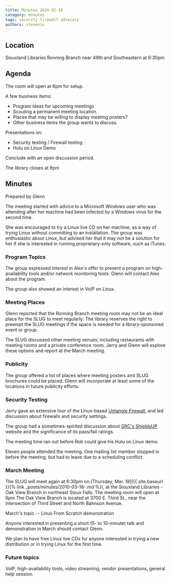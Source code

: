 ```yaml
---
title: Minutes 2010-02-18
category: minutes
tags: security firewall advocacy
authors: stevenix
---
```


## Location

Siouxland Libraries Ronning Branch near 49th and Southeastern at 6:30pm

## Agenda

The room will open at 6pm for setup.

A few business items:

* Program ideas for upcoming meetings
* Scouting a permanent meeting location
* Places that may be willing to display meeting posters?
* Other business items the group wants to discuss.

Presentations on:

* Security testing / Firewall testing
* Hulu on Linux Demo

Conclude with an open discussion period.

The library closes at 9pm

## Minutes

Prepared by Glenn

The meeting started with advice to a Microsoft Windows user who was
attending after her machine had been infected by a Windows virus for the
second time.

She was encouraged to try a Linux live CD on her machine, as a way of
trying Linux without committing to an installation. The group was
enthusiastic about Linux, but advised her that it may not be a solution
for her if she is interested in running proprietary-only software, such
as iTunes.

### Program Topics

The group expressed interest in Alex's offer to present a program on
high-availability tools and/or network monitoring tools. Glenn will
contact Alex about the program.

The group also showed an interest in VoIP on Linux.

### Meeting Places

Glenn reported that the Ronning Branch meeting room may not be an ideal
place for the SLUG to meet regularly: The library reserves the right to
preempt the SLUG meetings if the space is needed for a library-sponsored
event or group.

The SLUG discussed other meeting venues, including restaurants with
meeting rooms and a private conference room. Jerry and Glenn will
explore these options and report at the March meeting.

### Publicity

The group offered a list of places where meeting posters and SLUG
brochures could be placed. Glenn will incorporate at least some of the
locations in future publicity efforts.

### Security Testing

Jerry gave an extensive tour of the Linux-based [Untangle
Firewall](http://www.untangle.com/), and led discussion about firewalls
and security settings.

The group had a sometimes-spirited discussion about [GRC's
ShieldsUP](https://www.grc.com/x/ne.dll?bh0bkyd2) website and the
significance of its pass/fail ratings.

The meeting time ran out before Rob could give his Hulu on Linux demo.

Eleven people attended the meeting. One mailing list member stopped in
before the meeting, but had to leave due to a scheduling conflict.

### March Meeting

The SLUG will meet again at 6:30pm on [Thursday, Mar.
18]({{ site.baseurl }}{% link _posts/minutes/2010-03-18-.md %}), at the Siouxland Libraries - Oak
View Branch in northeast Sioux Falls. The meeting room will open at 6pm
The Oak View Branch is located at 3700 E. Third St., near the
intersection of Third Street and North Bahnson Avenue.

March's topic -- Linux From Scratch demonstration

Anyone interested in presenting a short (5- to 10-minute) talk and
demonstration in March should contact Glenn.

We plan to have free Linux live CDs for anyone interested in trying a
new distribution or in trying Linux for the first time.

### Future topics

VoIP, high-availability tools, video streaming, vendor presentations,
general help session.
